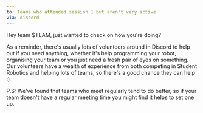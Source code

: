```yaml
---
to: Teams who attended session 1 but aren't very active
via: discord
---
```


Hey team $TEAM, just wanted to check on how you're doing?

As a reminder, there's usually lots of volunteers around in Discord to help out
if you need anything, whether it's help programming your robot, organising your
team or you just need a fresh pair of eyes on something. Our volunteers have a
wealth of experience from both competing in Student Robotics and helping lots of
teams, so there's a good chance they can help :)

P.S: We've found that teams who meet regularly tend to do better, so if your
team doesn't have a regular meeting time you might find it helps to set one up.
